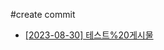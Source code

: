 #create commit
- [[2023-08-30] 테스트%20게시물](https://github.com/kimbongjune/test-ssss/blob/main/2023-08-30_테스트%20게시물.md)
